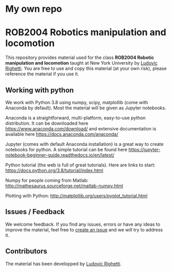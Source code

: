 # My own repo

# ROB2004 Robotics manipulation and locomotion

This repository provides material used for the class **ROB2004 Robotic manipulation and locomotion** taught at New York University by [Ludovic Righetti](https://engineering.nyu.edu/faculty/ludovic-righetti).
You are free to use and copy this material (at your own risk), please reference the material if you use it.

## Working with python
We work with Python 3.8 using numpy, scipy, matplotlib (come with Anaconda by default). Most the material will be given as Jupyter notebooks.

Anaconda is a straightforward, multi-platform, easy-to-use python distribution. It can be downloaded here https://www.anaconda.com/download/ and extensive documentation is available here https://docs.anaconda.com/anaconda/

Jupyter (comes with default Anaconda installation) is a great way to create notebooks for python. A simple tutorial can be found here https://jupyter-notebook-beginner-guide.readthedocs.io/en/latest/
 
Python tutorial (the web is full of great tutorials). Here are links to start: 
https://docs.python.org/3.8/tutorial/index.html

Numpy for people coming from Matlab: http://mathesaurus.sourceforge.net/matlab-numpy.html

Plotting with Python: http://matplotlib.org/users/pyplot_tutorial.html


## Issues / Feedback
We welcome feedback. If you find any issues, errors or have any ideas to improve the material, feel free to [create an issue](https://help.github.com/en/articles/creating-an-issue) and we will try to address it.


## Contributors
The material has been developped by [Ludovic Righetti](https://engineering.nyu.edu/faculty/ludovic-righetti).